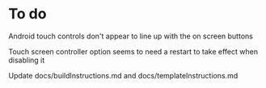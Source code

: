 # To do

Android touch controls don't appear to line up with the on screen buttons

Touch screen controller option seems to need a restart to take effect when disabling it

Update docs/buildInstructions.md and docs/templateInstructions.md
